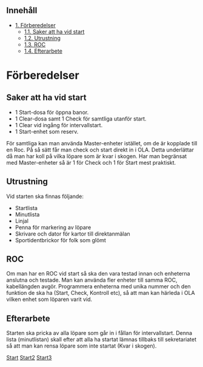 <div id="table-of-contents">
<h2>Inneh&aring;ll</h2>
<div id="text-table-of-contents">
<ul>
<li><a href="#org409d4b7">1. Förberedelser</a>
<ul>
<li><a href="#org622c662">1.1. Saker att ha vid start</a></li>
<li><a href="#org175463f">1.2. Utrustning</a></li>
<li><a href="#org79febe7">1.3. ROC</a></li>
<li><a href="#org4183c6c">1.4. Efterarbete</a></li>
</ul>
</li>
</ul>
</div>
</div>
<div class="OPTIONS">

</div>


<a id="org409d4b7"></a>

# Förberedelser


<a id="org622c662"></a>

## Saker att ha vid start

-   1 Start-dosa för öppna banor.
-   1 Clear-dosa samt 1 Check för samtliga utanför start.
-   1 Clear vid ingång för intervallstart.
-   1 Start-enhet som reserv.

För samtliga kan man använda Master-enheter istället, om de är kopplade till en Roc. På så sätt får man check och start direkt in i OLA. Detta underlättar då man har koll på vilka löpare som är kvar i skogen.
Har man begränsat med Master-enheter så är 1 för Check och 1 för Start mest praktiskt.


<a id="org175463f"></a>

## Utrustning

Vid starten ska finnas följande:

-   Startlista
-   Minutlista
-   Linjal
-   Penna för markering av löpare
-   Skrivare och dator för kartor till direktanmälan
-   Sportidentbrickor för folk som glömt


<a id="org79febe7"></a>

## ROC

Om man har en ROC vid start så ska den vara testad innan och enheterna anslutna och testade. Man kan använda fler enheter till samma ROC, kabellängden avgör.
Programmera enheterna med unika nummer och den funktion de ska ha (Start, Check, Kontroll etc), så att man kan härleda i OLA vilken enhet som löparen varit vid.


<a id="org4183c6c"></a>

## Efterarbete

Starten ska pricka av alla löpare som går in i fållan för intervallstart. Denna lista (minutlistan) skall efter att alla ha startat lämnas tillbaks till sekretariatet så att man kan rensa löpare som inte startat (Kvar i skogen).

[Start](https://sdaaish.github.io/OL-event/index.html)
[Start2](./index.md)
[Start3](./README.md)

